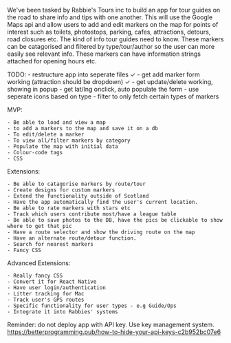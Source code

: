 We've been tasked by Rabbie's Tours inc to build an app for tour guides on the road to share info and tips with one another.
This will use the Google Maps api and allow users to add and edit markers on the map for points of interest such as toilets, photostops, parking, cafes, attractions, detours, road closures etc. The kind of info tour guides need to know.
These markers can be catagorised and filtered by type/tour/author so the user can more easily see relevant info. These markers can have information strings attached for opening hours etc.

TODO:
	- restructure app into seperate files ✓
	- get add marker form working (attraction should be dropdown) ✓
	- get update/delete working, showing in popup
	- get lat/lng onclick, auto populate the form
	- use seperate icons based on type
	- filter to only fetch certain types of markers

MVP:

	- Be able to load and view a map
	- to add a markers to the map and save it on a db
	- To edit/delete a marker
	- To view all/filter markers by category
	- Populate the map with initial data
	- Colour-code tags
	- CSS

Extensions:

	- Be able to catagorise markers by route/tour
	- Create designs for custom markers
	- Extend the functionality outside of Scotland
	- Have the app automatically find the user's current location.
	- Be able to rate markers with stars etc
	- Track which users contribute most/have a league table
	- Be able to save photos to the DB, have the pics be clickable to show where to get that pic
	- Have a route selector and show the driving route on the map
	- Have an alternate route/detour function.
	- Search for nearest markers
	- Fancy CSS
	
	

Advanced Extensions:

	- Really fancy CSS
  	- Convert it for React Native
	- Have user login/authentication
	- Litter tracking for Mac
	- Track user's GPS routes
	- Specific functionality for user types - e.g Guide/Ops
	- Integrate it into Rabbies' systems

Reminder: do not deploy app with API key. Use key management system.
https://betterprogramming.pub/how-to-hide-your-api-keys-c2b952bc07e6
